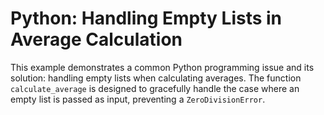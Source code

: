 # Python: Handling Empty Lists in Average Calculation

This example demonstrates a common Python programming issue and its solution: handling empty lists when calculating averages.  The function `calculate_average` is designed to gracefully handle the case where an empty list is passed as input, preventing a `ZeroDivisionError`.